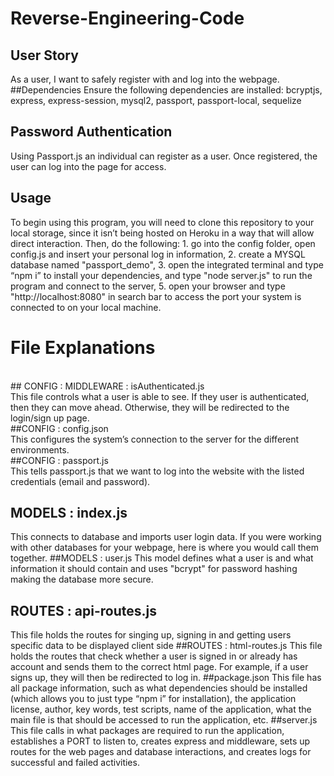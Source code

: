 # Reverse-Engineering-Code

## User Story
As a user, I want to safely register with and log into the webpage. 
##Dependencies
Ensure the following dependencies are installed: bcryptjs, express, express-session, mysql2, passport, passport-local, sequelize

## Password Authentication
Using Passport.js an individual can register as a user. Once registered, the user can log into the page for access. 


## Usage
To begin using this program, you will need to clone this repository to your local storage, since it isn’t being hosted on Heroku in a way that will allow direct interaction. Then, do the following: 1. go into the config folder, open config.js and insert your personal log in information, 2. create a MYSQL database named "passport_demo", 3. open the integrated terminal and type “npm i” to install your dependencies, and type "node server.js" to run the program and connect to the server, 5. open your browser and type "http://localhost:8080" in search bar to access the port your system is connected to on your local machine. 

# File Explanations
<br /> ## CONFIG : MIDDLEWARE : isAuthenticated.js <br />
This file controls what a user is able to see. If they user is authenticated, then they can move ahead. Otherwise, they will be redirected to the login/sign up page. <br /> 
##CONFIG : config.json <br />
This configures the system’s connection to the server for the different environments. <br />
##CONFIG : passport.js <br />
This tells passport.js that we want to log into the website with the listed credentials (email and password). <br />
## MODELS : index.js 
This connects to database and imports user login data. If you were working with other databases for your webpage, here is where you would call them together. 
##MODELS : user.js 
This model defines what a user is and what information it should contain and uses "bcrypt" for password hashing making the database more secure. 
## ROUTES : api-routes.js 
This file holds the routes for singing up, signing in and getting users specific data to be displayed client side
##ROUTES : html-routes.js 
This file holds the routes that check whether a user is signed in or already has account and sends them to the correct html page. For example, if a user signs up, they will then be redirected to log in. 
##package.json 
This file has all package information, such as what dependencies should be installed (which allows you to just type “npm i” for installation), the application license, author, key words, test scripts, name of the application, what the main file is that should be accessed to run the application, etc. 
##server.js
This file calls in what packages are required to run the application, establishes a PORT to listen to, creates express and middleware, sets up routes for the web pages and database interactions, and creates logs for successful and failed activities.

